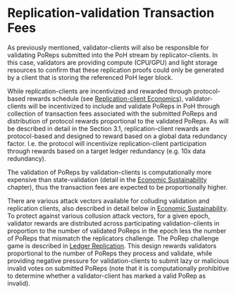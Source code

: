 # Replication-validation Transaction Fees

As previously mentioned, validator-clients will also be responsible for validating PoReps submitted into the PoH stream by replicator-clients. In this case, validators are providing compute \(CPU/GPU\) and light storage resources to confirm that these replication proofs could only be generated by a client that is storing the referenced PoH leger block.

While replication-clients are incentivized and rewarded through protocol-based rewards schedule \(see [Replication-client Economics](../ed_replication_client_economics/)\), validator-clients will be incentivized to include and validate PoReps in PoH through collection of transaction fees associated with the submitted PoReps and distribution of protocol rewards proportional to the validated PoReps. As will be described in detail in the Section 3.1, replication-client rewards are protocol-based and designed to reward based on a global data redundancy factor. I.e. the protocol will incentivize replication-client participation through rewards based on a target ledger redundancy \(e.g. 10x data redundancy\).

The validation of PoReps by validation-clients is computationally more expensive than state-validation \(detail in the [Economic Sustainability](../ed_economic_sustainability.md) chapter\), thus the transaction fees are expected to be proportionally higher.

There are various attack vectors available for colluding validation and replication clients, also described in detail below in [Economic Sustainability](https://github.com/solana-labs/solana/tree/a4e72ac0375e9521305f992b89bba841ad152eda/book/src/ed_economic_sustainability/README.md). To protect against various collusion attack vectors, for a given epoch, validator rewards are distributed across participating validation-clients in proportion to the number of validated PoReps in the epoch less the number of PoReps that mismatch the replicators challenge. The PoRep challenge game is described in [Ledger Replication](https://github.com/solana-labs/solana/blob/master/book/src/ledger-replication.md#the-porep-game). This design rewards validators proportional to the number of PoReps they process and validate, while providing negative pressure for validation-clients to submit lazy or malicious invalid votes on submitted PoReps \(note that it is computationally prohibitive to determine whether a validator-client has marked a valid PoRep as invalid\).


